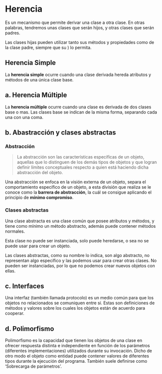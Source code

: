 # Herencia

Es un mecanismo que permite derivar una clase a otra clase. En otras palabras, tendremos unas clases que serán hijos, y otras clases que serán padres.

Las clases hijas pueden utilizar tanto sus métodos y propiedades como de la clase padre, siempre que su )  lo permita.

## **Herencia Simple**

La  **herencia simple**  ocurre cuando una clase derivada hereda atributos y métodos de una única clase base.

## a. **Herencia Múltiple**

La  **herencia múltiple** ocurre cuando una clase es derivada de dos clases base o mas. Las clases base se indican de la misma forma, separando cada una con una coma.

## b. Abastracción y clases abstractas

### Abstracción
> La abstracción son las características especificas de un objeto, aquellas que lo distinguen de los demás tipos de objetos y que logran definir límites conceptuales respecto a quien está haciendo dicha abstracción del objeto.

Una abstracción se enfoca en la visión externa de un objeto, separa el comportamiento específico de un objeto, a esta división que realiza se le conoce como la  **barrera de abstracción**, la cuál se consigue aplicando el principio de  **mínimo compromiso**.

### Clases abstractas
Una clase abstracta es una clase común que posee atributos y métodos, y tiene como mínimo un método abstracto, además puede contener métodos normales.

Esta clase no puede ser instanciada, solo puede heredarse, o sea no se puede usar para crear un objeto.

Las clases abstractas, como su nombre lo indica, son algo abstracto, no representan algo específico y las podemos usar para crear otras clases. No pueden ser instanciadas, por lo que no podemos crear nuevos objetos con ellas.

## c. Interfaces

Una interfaz (también llamada protocolo) es un medio común para que los objetos no relacionados se comuniquen entre sí. Estas son definiciones de métodos y valores sobre los cuales los objetos están de acuerdo para cooperar.

## d. Polimorfismo

Polimorfismo es la capacidad que tienen los objetos de una clase en ofrecer respuesta distinta e independiente en función de los parámetros (diferentes implementaciones) utilizados durante su invocación. Dicho de otro modo el objeto como entidad puede contener valores de diferentes tipos durante la ejecución del programa. También suele definirse como ‘Sobrecarga de parámetros’.
